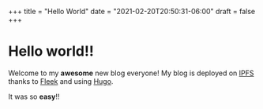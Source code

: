 +++
title = "Hello World"
date = "2021-02-20T20:50:31-06:00"
draft = false
+++

# Hello world!!

Welcome to my **awesome** new blog everyone! My blog is deployed on [IPFS](https://ipfs.io) thanks to [Fleek](https://fleek.co) and using [Hugo](https://http://gohugo.io/).

It was so **easy**!!
